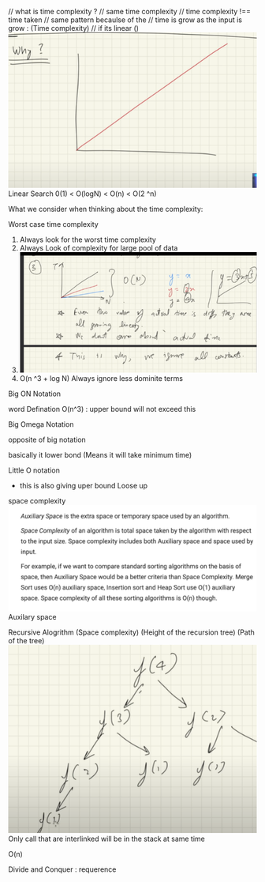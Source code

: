 // what is time complexity ?
// same time complexity 
// time complexity !== time taken
// same pattern becaulse of the 
// time is grow as the input is grow : (Time complexity)
// if its linear ()
![Alt text](image.png)
Linear Search
0(1) < O(logN) < O(n) < O(2 ^n)

What we consider when thinking about the time complexity:

Worst case time complexity 
1. Always look for the worst time complexity
2. Always Look of complexity for large pool of data
3. ![Alt text](image-1.png)
4. O(n ^3 + log N) Always ignore less dominite terms

Big ON Notation

word Defination O(n^3) : upper bound will not exceed this

Big Omega Notation 

opposite of big notation

basically it lower bond (Means it will take minimum time)


Little O notation

* this is also giving uper bound
Loose up


space complexity 
![Alt text](image-2.png)
Auxilary space

Recursive Alogrithm (Space complexity) (Height of the recursion tree) (Path of the tree)
![Complexity](image-3.png)
Only call that are interlinked will be in the stack at same time

O(n)

Divide and Conquer : requerence









